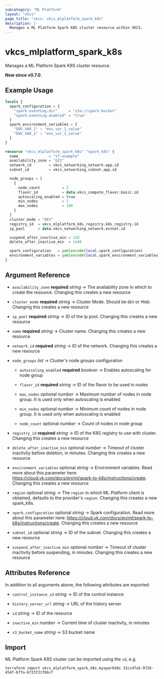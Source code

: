 ```yaml
---
subcategory: "ML Platform"
layout: "vkcs"
page_title: "vkcs: vkcs_mlplatform_spark_k8s"
description: |-
  Manages a ML Platform Spark K8S cluster resource within VKCS.
---
```


# vkcs_mlplatform_spark_k8s

Manages a ML Platform Spark K8S cluster resource.

**New since v0.7.0**.

## Example Usage
```terraform
locals {
  spark_configuration = {
    "spark.eventLog.dir"     = "s3a://spark-bucket"
    "spark.eventLog.enabled" = "true"
  }
  spark_environment_variables = {
    "ENV_VAR_1" : "env_var_1_value"
    "ENV_VAR_2" : "env_var_2_value"
  }
}

resource "vkcs_mlplatform_spark_k8s" "spark_k8s" {
  name              = "tf-example"
  availability_zone = "GZ1"
  network_id        = vkcs_networking_network.app.id
  subnet_id         = vkcs_networking_subnet.app.id

  node_groups = [
    {
      node_count          = 2
      flavor_id           = data.vkcs_compute_flavor.basic.id
      autoscaling_enabled = true
      min_nodes           = 2
      max_nodes           = 100
    }
  ]
  cluster_mode = "DEV"
  registry_id  = vkcs_mlplatform_k8s_registry.k8s_registry.id
  ip_pool      = data.vkcs_networking_network.extnet.id

  suspend_after_inactive_min = 120
  delete_after_inactive_min  = 1440

  spark_configuration   = yamlencode(local.spark_configuration)
  environment_variables = yamlencode(local.spark_environment_variables)
}
```

## Argument Reference
- `availability_zone` **required** *string* &rarr;  The availability zone in which to create the resource. Changing this creates a new resource

- `cluster_mode` **required** *string* &rarr;  Cluster Mode. Should be `DEV` or `PROD`. Changing this creates a new resource

- `ip_pool` **required** *string* &rarr;  ID of the ip pool. Changing this creates a new resource

- `name` **required** *string* &rarr;  Cluster name. Changing this creates a new resource

- `network_id` **required** *string* &rarr;  ID of the network. Changing this creates a new resource

- `node_groups`  *list* &rarr;  Cluster's node groups configuration
    - `autoscaling_enabled` **required** *boolean* &rarr;  Enables autoscaling for node group

    - `flavor_id` **required** *string* &rarr;  ID of the flavor to be used in nodes

    - `max_nodes` optional *number* &rarr;  Maximum number of nodes in node group. It is used only when autoscaling is enabled

    - `min_nodes` optional *number* &rarr;  Minimum count of nodes in node group. It is used only when autoscaling is enabled

    - `node_count` optional *number* &rarr;  Count of nodes in node group


- `registry_id` **required** *string* &rarr;  ID of the K8S registry to use with cluster. Changing this creates a new resource

- `delete_after_inactive_min` optional *number* &rarr;  Timeout of cluster inactivity before deletion, in minutes. Changing this creates a new resource

- `environment_variables` optional *string* &rarr;  Environment variables. Read more about this parameter here: https://cloud.vk.com/docs/en/ml/spark-to-k8s/instructions/create. Changing this creates a new resource

- `region` optional *string* &rarr;  The `region` in which ML Platform client is obtained, defaults to the provider's `region`. Changing this creates a new spark_k8s.

- `spark_configuration` optional *string* &rarr;  Spark configuration. Read more about this parameter here: https://cloud.vk.com/docs/en/ml/spark-to-k8s/instructions/create. Changing this creates a new resource

- `subnet_id` optional *string* &rarr;  ID of the subnet. Changing this creates a new resource

- `suspend_after_inactive_min` optional *number* &rarr;  Timeout of cluster inactivity before suspending, in minutes. Changing this creates a new resource


## Attributes Reference
In addition to all arguments above, the following attributes are exported:
- `control_instance_id` *string* &rarr;  ID of the control instance

- `history_server_url` *string* &rarr;  URL of the history server

- `id` *string* &rarr;  ID of the resource

- `inactive_min` *number* &rarr;  Current time of cluster inactivity, in minutes

- `s3_bucket_name` *string* &rarr;  S3 bucket name



## Import

ML Platform Spark K8S cluster can be imported using the `id`, e.g.
```shell
terraform import vkcs_mlplatform_spark_k8s.mysparkk8s 32cc47a5-9726-454f-bffa-6723f21fbbc7
```
